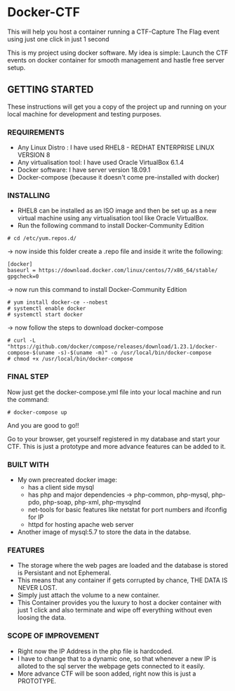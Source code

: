 # Docker-CTF
This will help you host a container running a CTF-Capture The Flag event using just one click in just 1 second

This is my project using docker software.
My idea is simple: Launch the CTF events on docker container for smooth management and hastle free server setup.

## GETTING STARTED
These instructions will get you a copy of the project up and running on your local machine for development and testing purposes.

### REQUIREMENTS
* Any Linux Distro : I have used RHEL8 - REDHAT ENTERPRISE LINUX VERSION 8
* Any virtualisation tool: I have used Oracle VirtualBox 6.1.4
* Docker software: I have server version 18.09.1
* Docker-compose (because it doesn't come pre-installed with docker)

### INSTALLING
* RHEL8 can be installed as an ISO image and then be set up as a new virtual machine using any virtualisation tool like Oracle VirtualBox.
* Run the following command to install Docker-Community Edition
```
# cd /etc/yum.repos.d/
```
-> now inside this folder create a .repo file and inside it write the following:
```
[docker]
baseurl = https://download.docker.com/linux/centos/7/x86_64/stable/
gpgcheck=0
```
-> now run this command to install Docker-Community Edition
```
# yum install docker-ce --nobest
# systemctl enable docker
# systemctl start docker
```
-> now follow the steps to download docker-compose
```
# curl -L "https://github.com/docker/compose/releases/download/1.23.1/docker-compose-$(uname -s)-$(uname -m)" -o /usr/local/bin/docker-compose
# chmod +x /usr/local/bin/docker-compose
```
### FINAL STEP
Now just get the docker-compose.yml file into your local machine and run the command:
```
# docker-compose up
```
And you are good to go!!

Go to your browser, get yourself registered in my database and start your CTF. This is just a prototype and more advance features can be added to it.

### BUILT WITH
* My own precreated docker image:
  * has a client side mysql
  * has php and major dependencies -> php-common, php-mysql, php-pdo, php-soap, php-xml, php-mysqlnd
  * net-tools for basic features like netstat for port numbers and ifconfig for IP
  * httpd for hosting apache web server
* Another image of mysql:5.7 to store the data in the databse.

### FEATURES
* The storage where the web pages are loaded and the database is stored is Persistant and not Ephemeral.
* This means that any container if gets corrupted by chance, THE DATA IS NEVER LOST.
* Simply just attach the volume to a new container.
* This Container provides you the luxury to host a docker container with just 1 click and also terminate and wipe off everything without even loosing the data.

### SCOPE OF IMPROVEMENT
* Right now the IP Address in the php file is hardcoded. 
* I have to change that to a dynamic one, so that whenever a new IP is alloted to the sql server the webpage gets connected to it easily.
* More advance CTF will be soon added, right now this is just a PROTOTYPE.
